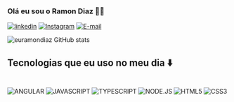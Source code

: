 
### Olá eu sou o Ramon Diaz 🥷🏿

[![linkedin](https://img.shields.io/badge/LinkedIn-0077B5?style=for-the-badge&logo=linkedin&logoColor=white)](https://www.linkedin.com/in/ram%C3%B3n-diaz-0758b123b/)
[![Instagram](https://img.shields.io/badge/Instagram-E4405F?style=for-the-badge&logo=instagram&logoColor=white)](https://www.instagram.com/eu.ramondiaz/)
[![E-mail](https://img.shields.io/badge/Gmail-D14836?style=for-the-badge&logo=gmail&logoColor=white)](mailto:ramondiaz.ads@gmail.com)


![euramondiaz GitHub stats](https://github-readme-stats.vercel.app/api?username=euramondiaz&show_icons=true&theme=tokyonight)

## Tecnologias que eu uso no meu dia ⬇️

<div style="display: inline_block"><br/>
    <img align="center" alt="ANGULAR" src="https://img.shields.io/badge/Angular-DD0031?style=for-the-badge&logo=angular&logoColor=white"/>
    <img align="center" alt="JAVASCRIPT" src="https://img.shields.io/badge/JavaScript-F7DF1E?style=for-the-badge&logo=javascript&logoColor=black"/>
    <img align="center" alt="TYPESCRIPT" src="https://img.shields.io/badge/TypeScript-007ACC?style=for-the-badge&logo=typescript&logoColor=white"/>
    <img align="center" alt="NODE.JS" src="https://img.shields.io/badge/Node.js-43853D?style=for-the-badge&logo=node.js&logoColor=white"/>
    <img align="center" alt="HTML5" src="https://img.shields.io/badge/HTML5-E34F26?style=for-the-badge&logo=html5&logoColor=white"/>
    <img align="center" alt="CSS3" src="https://img.shields.io/badge/CSS3-1572B6?style=for-the-badge&logo=css3&logoColor=white"/>
    
   
    
    
    
</div> <br/>




